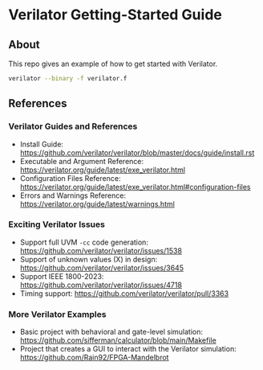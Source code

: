 
# Verilator Getting-Started Guide

## About

This repo gives an example of how to get started with Verilator.

```bash
verilator --binary -f verilator.f
```

## References

### Verilator Guides and References

* Install Guide: <https://github.com/verilator/verilator/blob/master/docs/guide/install.rst>
* Executable and Argument Reference: <https://verilator.org/guide/latest/exe_verilator.html>
* Configuration Files Reference: <https://verilator.org/guide/latest/exe_verilator.html#configuration-files>
* Errors and Warnings Reference: <https://verilator.org/guide/latest/warnings.html>

### Exciting Verilator Issues

* Support full UVM `-cc` code generation: <https://github.com/verilator/verilator/issues/1538>
* Support of unknown values (X) in design: <https://github.com/verilator/verilator/issues/3645>
* Support IEEE 1800-2023: <https://github.com/verilator/verilator/issues/4718>
* Timing support: <https://github.com/verilator/verilator/pull/3363>

### More Verilator Examples

* Basic project with behavioral and gate-level simulation: <https://github.com/sifferman/calculator/blob/main/Makefile>
* Project that creates a GUI to interact with the Verilator simulation: <https://github.com/Rain92/FPGA-Mandelbrot>
